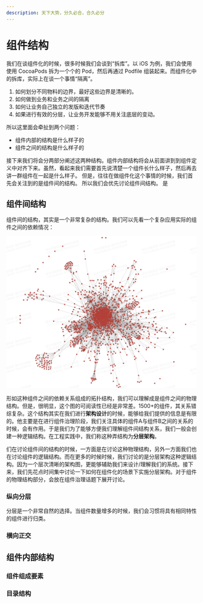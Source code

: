 ```yaml
---
description: 天下大势，分久必合，合久必分
---
```


# 组件结构

我们在谈组件化的时候，很多时候我们会谈到“拆库”。以 iOS 为例，我们会使用使用 CocoaPods 拆为一个个的 Pod，然后再通过 Podfile 组装起来。而组件化中的拆库，实际上在谈一个事情“隔离”。

1. 如何划分不同物料的边界，最好这些边界是清晰的。
2. 如何做到业务和业务之间的隔离
3. 如何让业务自己独立的发版和迭代节奏
4. 如果进行有效的分层，让业务开发能够不用关注底层的变动。

所以这里面会牵扯到两个问题：

* 组件内部的结构是什么样子的
* 组件之间的结构是什么样子的

接下来我们将会分两部分阐述这两种结构。组件内部结构将会从前面讲到到组件定义中对齐下来。虽然，看起来我们需要首先说清楚一个组件长什么样子，然后再去讲一群组件在一起是什么样子。 但是，往往在做组件化这个事情的时候，我们首先会关注到的是组件间的结构。 所以我们会优先讨论组件间结构。 是

## 组件间结构

组件间的结构，其实是一个非常复杂的结构。我们可以先看一个复杂应用实际的组件之间的依赖情况：

![某复杂应用组件依赖](../../.gitbook/assets/image.png)

形如这种组件之间的依赖关系组成的拓扑结构，我们可以理解成是组件之间的物理结构。但是，很明显，这个图的可阅读性已经是非常差。1500+的组件，其关系错综复杂。这个结构其实在我们进行**架构设计**的时候，能够给我们提供的信息是有限的。他主要是在进行组件治理阶段，我们关注具体的组件A与组件B之间的关系的时候，会有作用。于是我们为了能够方便我们理解组件间结构关系，我们一般会创建一种逻辑结构。在工程实践中，我们称这种弄结构为**分层架构**。

们在讨论组件间的结构的时候，一方面是在讨论这种物理结构，另外一方面我们也在讨论组件的逻辑结构。而在更多的时候时候，我们讨论的是分层架构这种逻辑结构。因为一个层次清晰的架构图，更能够辅助我们来设计/理解我们的系统。接下来，我们先花点时间集中讨论一下如何在组件化的场景下实施分层架构。对于组件的物理结构部分，会放在组件治理话题下展开讨论。

### 纵向分层

分层是一个非常自然的选择。当组件数量增多的时候，我们会习惯将具有相同特性的组件进行归类。

### 横向正交



## 组件内部结构

### 组件组成要素

### 目录结构



##
